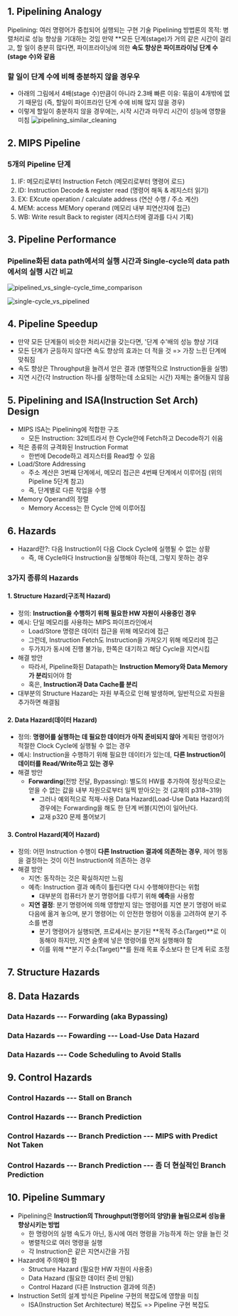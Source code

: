 ## 1. Pipelining Analogy
Pipelining: 여러 명령어가 중첩되어 실행되는 구현 기술
Pipelining 방법론의 목적: 병렬처리로 성능 향상을 기대하는 것임
만약 **모든 단계(stage)가 거의 같은 시간이 걸리고, 할 일이 충분히 많다면, 파이프라이닝에 의한 **속도 향상은 파이프라이닝 단계 수(stage 수)와 같음**
### 할 일이 단계 수에 비해 충분하지 않을 경우우
* 아래의 그림에서 4배(stage 수)만큼이 아니라 2.3배 빠른 이유: 묶음이 4개밖에 없기 때문임 (즉, 할일이 파이프라인 단계 수에 비해 많지 않을 경우)
* 이렇게 할일이 충분하지 않을 경우에는, 시작 시간과 마무리 시간이 성능에 영향을 미침 
![pipelining_similar_cleaning](./pipelining_similar_cleaning.png)
## 2. MIPS Pipeline
### 5개의 Pipeline 단계
1. IF: 메모리로부터 Instruction Fetch (메모리로부터 명령어 로드)
2. ID: Instruction Decode & register read (명령어 해독 & 레지스터 읽기)
3. EX: EXcute operation / calculate address (연산 수행 / 주소 계산)
4. MEM: access MEMory operand (메모리 내부 피연산자에 접근)
5. WB: Write result Back to register (레지스터에 결과를 다시 기록)

## 3. Pipeline Performance
### Pipeline화된 data path에서의 실행 시간과 Single-cycle의 data path에서의 실행 시간 비교
![pipelined_vs_single-cycle_time_comparison](./pipelined_vs_single-cycle_time_comparison.png)

![single-cycle_vs_pipelined](./single-cycle_vs_pipelined.png)
## 4. Pipeline Speedup
* 만약 모든 단계들이 비슷한 처리시간을 갖는다면, '단계 수'배의 성능 향상 기대
* 모든 단계가 균등하지 않다면 속도 향상의 효과는 더 적을 것 => 가장 느린 단계에 맞춰짐
* 속도 향상은 Throughput을 늘려서 얻은 결과 (병렬적으로 Instruction들을 실행)
* 지연 시간(각 Instruction 하나를 실행하는데 소요되는 시간) 자체는 줄어들지 않음

## 5. Pipelining and ISA(Instruction Set Arch) Design
* MIPS ISA는 Pipelining에 적합한 구조
    * 모든 Instruction: 32비트라서 한 Cycle안에 Fetch하고 Decode하기 쉬움
* 적은 종류의 규격화된 Instruction Format
    * 한번에 Decode하고 레지스터를 Read할 수 있음
* Load/Store Addressing
    * 주소 계산은 3번째 단계에서, 메모리 접근은 4번째 단계에서 이루어짐 (위의 Pipeline 5단계 참고)
    * 즉, 단계별로 다른 작업을 수행
* Memory Operand의 정렬
    * Memory Access는 한 Cycle 안에 이루어짐

## 6. Hazards
* Hazard란?: 다음 Instruction이 다음 Clock Cycle에 실행될 수 없는 상황
    * 즉, 매 Cycle마다 Instruction을 실행해야 하는데, 그렇지 못하는 경우

### 3가지 종류의 Hazards
#### 1. Structure Hazard(구조적 Hazard)
* 정의: **Instruction을 수행하기 위해 필요한 HW 자원이 사용중인 경우**
* 예시: 단일 메모리를 사용하는 MIPS 파이프라인에서
    * Load/Store 명령은 데이터 접근을 위해 메모리에 접근
    * 그런데, Instruction Fetch도 Instruction을 가져오기 위해 메모리에 접근
    * 두가지가 동시에 진행 불가능, 한쪽은 대기하고 해당 Cycle을 지연시킴
* 해결 방안
    * 따라서, Pipeline화된 Datapath는 **Instruction Memory와 Data Memory가 분리**되어야 함
    * 혹은, **Instruction과 Data Cache를 분리**
* 대부분의 Structure Hazard는 자원 부족으로 인해 발생하며, 일반적으로 자원을 추가하면 해결됨

#### 2. Data Hazard(데이터 Hazard)
* 정의: **명령어를 실행하는 데 필요한 데이터가 아직 준비되지 않아** 계획된 명령어가 적절한 Clock Cycle에 실행될 수 없는 경우
* 예시: Instruction을 수행하기 위해 필요한 데이터가 있는데, **다른 Instruction이 데이터를 Read/Write하고 있는 경우**
* 해결 방안
    * **Forwarding**(전방 전달, Bypassing): 별도의 HW를 추가하여 정상적으로는 얻을 수 없는 값을 내부 자원으로부터 일찍 받아오는 것 (교재의 p318~319)
        * 그러나 예외적으로 적재-사용 Data Hazard(Load-Use Data Hazard)의 경우에는 Forwarding을 해도 한 단계 버블(지연)이 일어난다.
        * 교재 p320 문제 풀어보기

#### 3. Control Hazard(제어 Hazard)
* 정의: 어떤 Instruction 수행이 **다른 Instruction 결과에 의존하는 경우**, 제어 행동을 결정하는 것이 이전 Instruction에 의존하는 경우
* 해결 방안
    * 지연: 동작하는 것은 확실하지만 느림
    * 예측: Instruction 결과 예측이 틀린다면 다시 수행해야한다는 위험
        * 대부분의 컴퓨터가 분기 명령어를 다루기 위해 **예측**을 사용함
    * **지연 결정**: 분기 명령어에 의해 영향받지 않는 명령어를 지연 분기 명령어 바로 다음에 옮겨 놓으며, 분기 명령어는 이 안전한 명령어 이동을 고려하여 분기 주소를 변경
        * 분기 명령어가 실행되면, 프로세서는 분기된 **목적 주소(Target)**로 이동해야 하지만, 지연 슬롯에 넣은 명령어를 먼저 실행해야 함
        * 이를 위해 **분기 주소(Target)**를 원래 목표 주소보다 한 단계 뒤로 조정

## 7. Structure Hazards

## 8. Data Hazards

### Data Hazards --- Forwarding (aka Bypassing)
### Data Hazards --- Fowarding --- Load-Use Data Hazard
### Data Hazards --- Code Scheduling to Avoid Stalls

## 9. Control Hazards

### Control Hazards --- Stall on Branch
### Control Hazards --- Branch Prediction
### Control Hazards --- Branch Prediction --- MIPS with Predict Not Taken
### Control Hazards --- Branch Prediction --- 좀 더 현실적인 Branch Prediction

## 10. Pipeline Summary
* Pipelining은 **Instruction의 Throughput(명령어의 양양)을 늘림으로써 성능을 향상시키는 방법**
    * 한 명령어의 실행 속도가 아닌, 동시에 여러 명령을 가능하게 하는 양을 늘린 것
    * 병렬적으로 여러 명령을 실행
    * 각 Instruction은 같은 지연시간을 가짐
* Hazard에 주의해야 함
    * Structure Hazard (필요한 HW 자원이 사용중)
    * Data Hazard (필요한 데이터 준비 안됨)
    * Control Hazard (다른 Instruction 결과에 의존)
* Instruction Set의 설계 방식은 Pipeline 구현의 복잡도에 영향을 미침
    * ISA(Instruction Set Architecture) 복잡도 => Pipeline 구현 복잡도